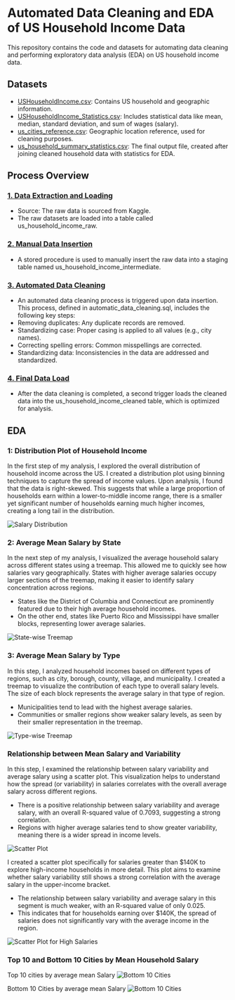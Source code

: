 # Automated Data Cleaning and EDA of US Household Income Data
This repository contains the code and datasets for automating data cleaning and performing exploratory data analysis (EDA) on US household income data.

## Datasets
- [USHouseholdIncome.csv](https://github.com/iamganeshg18/US-HouseholdIncome-AutomatedDataCleaning-EDA/blob/main/data/USHouseholdIncome.csv): Contains US household and geographic information.
- [USHouseholdIncome_Statistics.csv](https://github.com/iamganeshg18/US-HouseholdIncome-AutomatedDataCleaning-EDA/blob/main/data/USHouseholdIncome_Statistics.csv): Includes statistical data like mean, median, standard deviation, and sum of wages (salary).
- [us_cities_reference.csv](https://github.com/iamganeshg18/US-HouseholdIncome-AutomatedDataCleaning-EDA/blob/main/data/us_cities_reference.csv): Geographic location reference, used for cleaning purposes.
- [us_household_summary_statistics.csv](https://github.com/iamganeshg18/US-HouseholdIncome-AutomatedDataCleaning-EDA/blob/main/data/us_household_summary_statistics.csv): The final output file, created after joining cleaned household data with statistics for EDA.
## Process Overview
### [1. Data Extraction and Loading](https://github.com/iamganeshg18/US-HouseholdIncome-AutomatedDataCleaning-EDA/blob/main/create_load.sql)
- Source: The raw data is sourced from Kaggle.
- The raw datasets are loaded into a table called us_household_income_raw.
### [2. Manual Data Insertion](https://github.com/iamganeshg18/US-HouseholdIncome-AutomatedDataCleaning-EDA/blob/main/manual_insertion.sql)
- A stored procedure is used to manually insert the raw data into a staging table named us_household_income_intermediate.
### [3. Automated Data Cleaning](https://github.com/iamganeshg18/US-HouseholdIncome-AutomatedDataCleaning-EDA/blob/main/automatic_data_cleaning.sql)
- An automated data cleaning process is triggered upon data insertion. This process, defined in automatic_data_cleaning.sql, includes the following key steps:
- Removing duplicates: Any duplicate records are removed.
- Standardizing case: Proper casing is applied to all values (e.g., city names).
- Correcting spelling errors: Common misspellings are corrected.
- Standardizing data: Inconsistencies in the data are addressed and standardized.

### [4. Final Data Load](https://github.com/iamganeshg18/US-HouseholdIncome-AutomatedDataCleaning-EDA/blob/main/automatic_data_cleaning.sql)
- After the data cleaning is completed, a second trigger loads the cleaned data into the us_household_income_cleaned table, which is optimized for analysis.
## EDA
### 1: Distribution Plot of Household Income
In the first step of my analysis, I explored the overall distribution of household income across the US. I created a distribution plot using binning techniques to capture the spread of income values. Upon analysis, I found that the data is right-skewed. This suggests that while a large proportion of households earn within a lower-to-middle income range, there is a smaller yet significant number of households earning much higher incomes, creating a long tail in the distribution.

![Salary Distribution](./plots/salary_distribution.png)

### 2: Average Mean Salary by State
In the next step of my analysis, I visualized the average household salary across different states using a treemap. This allowed me to quickly see how salaries vary geographically. States with higher average salaries occupy larger sections of the treemap, making it easier to identify salary concentration across regions.

- States like the District of Columbia and Connecticut  are prominently featured due to their high average household incomes.
- On the other end, states like Puerto Rico and Mississippi have smaller blocks, representing lower average salaries.

![State-wise Treemap](./plots/state_wise_treemap.png)

### 3: Average Mean Salary by Type 
In this step, I analyzed household incomes based on different types of regions, such as city, borough, county, village, and municipality. I created a treemap to visualize the contribution of each type to overall salary levels. The size of each block represents the average salary in that type of region.
- Municipalities tend to lead with the highest average salaries.
- Communities or smaller regions show weaker salary levels, as seen by their smaller representation in the treemap.

![Type-wise Treemap](./plots/type_treemap.png)

### Relationship between Mean Salary and Variability
In this step, I examined the relationship between salary variability and average salary using a scatter plot. This visualization helps to understand how the spread (or variability) in salaries correlates with the overall average salary across different regions.

- There is a positive relationship between salary variability and average salary, with an overall R-squared value of 0.7093, suggesting a strong correlation.
- Regions with higher average salaries tend to show greater variability, meaning there is a wider spread in income levels.

![Scatter Plot](./plots/scatter_plot.png)

I created a scatter plot specifically for salaries greater than $140K to explore high-income households in more detail. This plot aims to examine whether salary variability still shows a strong correlation with the average salary in the upper-income bracket.

- The relationship between salary variability and average salary in this segment is much weaker, with an R-squared value of only 0.025.
- This indicates that for households earning over $140K, the spread of salaries does not significantly vary with the average income in the region.

![Scatter Plot for High Salaries](./plots/scatter_plot_high_sal.png)
  


### Top 10 and Bottom 10 Cities by Mean Household Salary
Top 10 cities by average mean Salary
![Bottom 10 Cities](./plots/Bottom_10_citiies.png)

Bottom 10 Cities by average mean Salary
![Bottom 10 Cities](./plots/Bottom_10_citiies.png)









